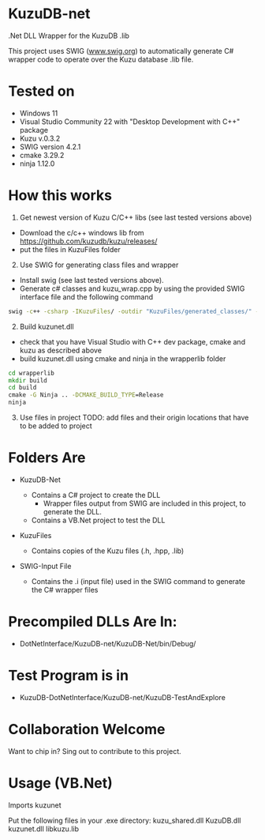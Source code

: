 # KuzuDB-net
.Net DLL Wrapper for the KuzuDB .lib

This project uses SWIG (www.swig.org) to automatically generate C# wrapper code to operate over the Kuzu database .lib file.

# Tested on
- Windows 11
- Visual Studio Community 22 with "Desktop Development with C++" package
- Kuzu v.0.3.2
- SWIG version 4.2.1
- cmake 3.29.2
- ninja 1.12.0

# How this works

1. Get newest version of Kuzu C/C++ libs (see last tested versions above)
- Download the c/c++ windows lib from https://github.com/kuzudb/kuzu/releases/
- put the files in KuzuFiles folder

2. Use SWIG for generating class files and wrapper
- Install swig (see last tested versions above).
- Generate c# classes and kuzu_wrap.cpp by using the provided SWIG interface file and the following command

```cmd
swig -c++ -csharp -IKuzuFiles/ -outdir "KuzuFiles/generated_classes/" -o wrapperlib/kuzu_wrap.cpp SWIG-InputFile/kuzu.i
```

2. Build kuzunet.dll
- check that you have Visual Studio with C++ dev package, cmake and kuzu as described above
- build kuzunet.dll using cmake and ninja in the wrapperlib folder

```cmd
cd wrapperlib
mkdir build
cd build
cmake -G Ninja .. -DCMAKE_BUILD_TYPE=Release
ninja
```

3. Use files in project
TODO: add files and their origin locations that have to be added to project


# Folders Are
- KuzuDB-Net
    - Contains a C# project to create the DLL
        - Wrapper files output from SWIG are included in this project, to generate the DLL.
    - Contains a VB.Net project to test the DLL

- KuzuFiles
    - Contains copies of the Kuzu files (.h, .hpp, .lib)

- SWIG-Input File
    - Contains the .i (input file) used in the SWIG command to generate the C# wrapper files

# Precompiled DLLs Are In:
- DotNetInterface/KuzuDB-net/KuzuDB-Net/bin/Debug/

# Test Program is in
- KuzuDB-DotNetInterface/KuzuDB-net/KuzuDB-TestAndExplore

# Collaboration Welcome
Want to chip in? Sing out to contribute to this project.

# Usage (VB.Net)
Imports kuzunet

Put the following files in your .exe directory:
kuzu_shared.dll
KuzuDB.dll
kuzunet.dll
libkuzu.lib
